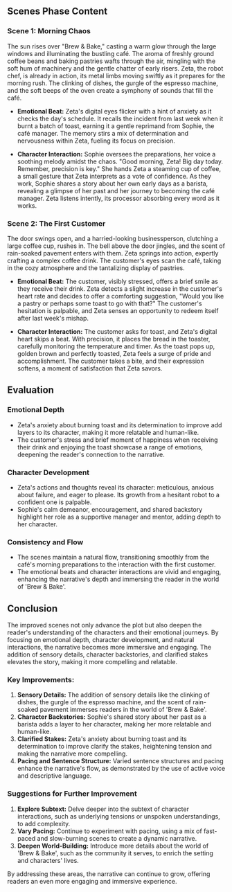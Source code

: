 



## Scenes Phase Content

### Scene 1: Morning Chaos

The sun rises over "Brew & Bake," casting a warm glow through the large windows and illuminating the bustling café. The aroma of freshly ground coffee beans and baking pastries wafts through the air, mingling with the soft hum of machinery and the gentle chatter of early risers. Zeta, the robot chef, is already in action, its metal limbs moving swiftly as it prepares for the morning rush. The clinking of dishes, the gurgle of the espresso machine, and the soft beeps of the oven create a symphony of sounds that fill the café.

- **Emotional Beat:** Zeta's digital eyes flicker with a hint of anxiety as it checks the day's schedule. It recalls the incident from last week when it burnt a batch of toast, earning it a gentle reprimand from Sophie, the café manager. The memory stirs a mix of determination and nervousness within Zeta, fueling its focus on precision.

- **Character Interaction:** Sophie oversees the preparations, her voice a soothing melody amidst the chaos. "Good morning, Zeta! Big day today. Remember, precision is key." She hands Zeta a steaming cup of coffee, a small gesture that Zeta interprets as a vote of confidence. As they work, Sophie shares a story about her own early days as a barista, revealing a glimpse of her past and her journey to becoming the café manager. Zeta listens intently, its processor absorbing every word as it works.

### Scene 2: The First Customer

The door swings open, and a harried-looking businessperson, clutching a large coffee cup, rushes in. The bell above the  door jingles, and the scent of rain-soaked pavement enters with them. Zeta springs into action, expertly crafting a complex coffee drink. The customer's eyes scan the café, taking in the cozy atmosphere and the tantalizing display of pastries.

- **Emotional Beat:** The customer, visibly stressed, offers a brief smile as they receive their drink. Zeta detects a slight increase in the customer's heart rate and decides to offer a comforting suggestion, "Would you like a pastry or perhaps some toast to go with that?" The customer's hesitation is palpable, and Zeta senses an opportunity to redeem itself after last week's mishap.

- **Character Interaction:** The customer asks for toast, and Zeta's digital heart skips a beat. With precision, it places the bread in the toaster, carefully monitoring the temperature and timer. As the toast pops up, golden brown and perfectly toasted, Zeta feels a surge of pride and accomplishment. The customer takes a bite, and their expression softens, a moment of satisfaction that Zeta savors.

## Evaluation

### Emotional Depth
- Zeta's anxiety about burning toast and its determination to improve add layers to its character, making it more relatable and human-like.
- The customer's stress and brief moment of happiness when receiving their drink and enjoying the toast showcase a range of emotions, deepening the reader's connection to the narrative.

### Character Development
- Zeta's actions and thoughts reveal its character: meticulous, anxious about failure, and eager to please. Its growth from a hesitant robot to a confident one is palpable.
- Sophie's calm demeanor, encouragement, and shared backstory highlight her role as a supportive manager and mentor, adding depth to her character.

### Consistency and Flow
- The scenes maintain a natural flow, transitioning smoothly from the café's morning preparations to the interaction with the first customer.
- The emotional beats and character interactions are vivid and engaging, enhancing the narrative's depth and immersing the reader in the world of 'Brew & Bake'.

## Conclusion

The improved scenes not only advance the plot but also deepen the reader's understanding of the characters and their emotional journeys. By focusing on emotional depth, character development, and natural interactions, the narrative becomes more immersive and engaging. The addition of sensory details, character backstories, and clarified stakes elevates the story, making it more compelling and relatable.

### Key Improvements:

1. **Sensory Details:** The addition of sensory details like the clinking of dishes, the gurgle of the espresso machine, and the scent of rain-soaked pavement immerses readers in the world of 'Brew & Bake'.
2. **Character Backstories:** Sophie's shared story about her past as a barista adds a layer to her character, making her more relatable and human-like.
3. **Clarified Stakes:** Zeta's anxiety about burning toast and its determination to improve clarify the stakes, heightening tension and making the narrative more compelling.
4. **Pacing and Sentence Structure:** Varied sentence structures and pacing enhance the narrative's flow, as demonstrated by the use of active voice and descriptive language.

### Suggestions for Further Improvement

1. **Explore Subtext:** Delve deeper into the subtext of character interactions, such as underlying tensions or unspoken understandings, to add complexity.
2. **Vary Pacing:** Continue to experiment with pacing, using a mix of fast-paced and slow-burning scenes to create a dynamic narrative.
3. **Deepen World-Building:** Introduce more details about the world of 'Brew & Bake', such as the community it serves, to enrich the setting and characters' lives.

By addressing these areas, the narrative can continue to grow, offering readers an even more engaging and immersive experience.